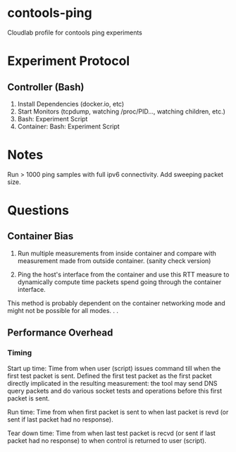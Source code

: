 # contools-ping

Cloudlab profile for contools ping experiments

# Experiment Protocol

## Controller (Bash)

1. Install Dependencies (docker.io, etc)
2. Start Monitors (tcpdump, watching /proc/PID..., watching children, etc.)
3. Bash: Experiment Script
4. Container: Bash: Experiment Script

# Notes

Run > 1000 ping samples with full ipv6 connectivity.
Add sweeping packet size.


# Questions

## Container Bias

1. Run multiple measurements from inside container and compare with measurement made from outside container. (sanity check version)

2. Ping the host's interface from the container and use this RTT measure to
dynamically compute time packets spend going through the container interface.

This method is probably dependent on the container networking mode and might not be possible for all modes. . .

## Performance Overhead

### Timing

Start up time:
  Time from when user (script) issues command till when the first test packet is sent.
  Defined the first test packet as the first packet directly implicated in the resulting
  measurement: the tool may send DNS query packets and do various socket tests and operations
  before this first packet is sent.

Run time:
  Time from when first packet is sent to when last packet is revd (or sent if last packet had no response).

Tear down time:
  Time from when last test packet is recvd (or sent if last packet had no response) to when
  control is returned to user (script).


